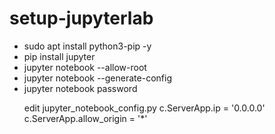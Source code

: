 # setup-jupyterlab

<ul>
  <li>sudo apt install python3-pip -y</li>
  <li>pip install jupyter</li>
  <li>jupyter notebook --allow-root</li>
  <li>jupyter notebook --generate-config</li>
  <li>jupyter notebook password</li>

edit jupyter_notebook_config.py
c.ServerApp.ip = '0.0.0.0'
c.ServerApp.allow_origin = '*'
</ul>
